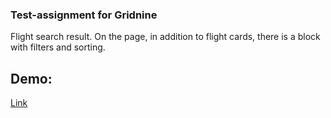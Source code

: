 ### Test-assignment for Gridnine

Flight search result. On the page, in addition to flight cards, there is a block with filters and sorting.

## Demo:

[Link]()
